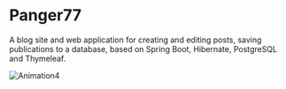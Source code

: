 # Panger77
A blog site and web application for creating and editing posts, saving publications to a database, based on Spring Boot, Hibernate, PostgreSQL and Thymeleaf.

![Animation4](https://user-images.githubusercontent.com/73635745/173608699-8273b2d6-379a-4914-b162-9b19e0104f5f.gif)
